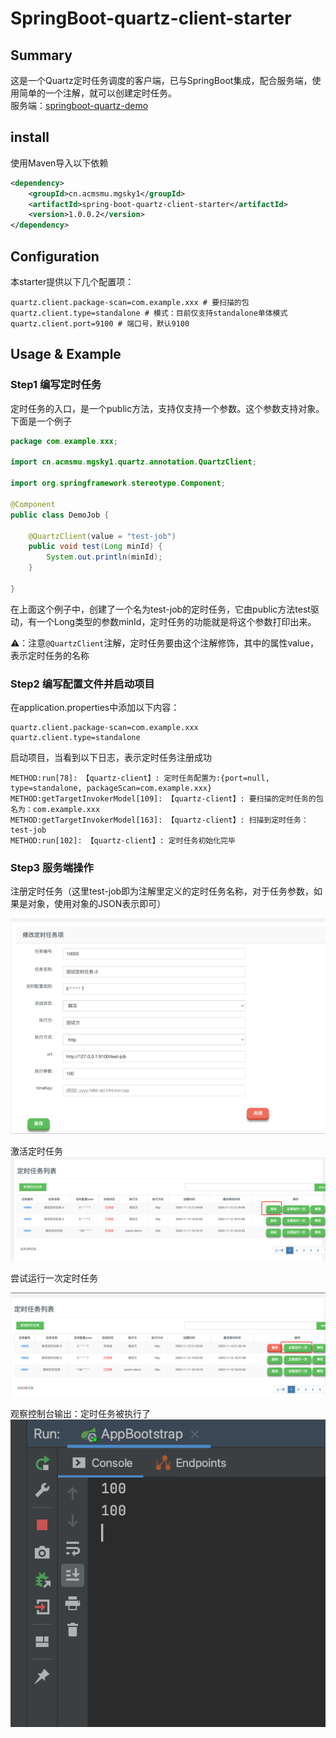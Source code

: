 # SpringBoot-quartz-client-starter

## Summary
这是一个Quartz定时任务调度的客户端，已与SpringBoot集成，配合服务端，使用简单的一个注解，就可以创建定时任务。<br>
服务端：[springboot-quartz-demo](https://github.com/simonsfan/springboot-quartz-demo)

## install
使用Maven导入以下依赖
```xml
<dependency>
    <groupId>cn.acmsmu.mgsky1</groupId>
    <artifactId>spring-boot-quartz-client-starter</artifactId>
    <version>1.0.0.2</version>
</dependency>
```

## Configuration

本starter提供以下几个配置项：
```properties
quartz.client.package-scan=com.example.xxx # 要扫描的包
quartz.client.type=standalone # 模式：目前仅支持standalone单体模式
quartz.client.port=9100 # 端口号，默认9100
```

## Usage & Example

### Step1 编写定时任务

定时任务的入口，是一个public方法，支持仅支持一个参数。这个参数支持对象。下面是一个例子
```java
package com.example.xxx;

import cn.acmsmu.mgsky1.quartz.annotation.QuartzClient;

import org.springframework.stereotype.Component;

@Component
public class DemoJob {

    @QuartzClient(value = "test-job")
    public void test(Long minId) {
        System.out.println(minId);
    }
    
}
```
在上面这个例子中，创建了一个名为test-job的定时任务，它由public方法test驱动，有一个Long类型的参数minId，定时任务的功能就是将这个参数打印出来。

⚠️：注意`@QuartzClient`注解，定时任务要由这个注解修饰，其中的属性value，表示定时任务的名称

### Step2 编写配置文件并启动项目
在application.properties中添加以下内容：
```properties
quartz.client.package-scan=com.example.xxx
quartz.client.type=standalone
```

启动项目，当看到以下日志，表示定时任务注册成功
```
METHOD:run[78]: 【quartz-client】: 定时任务配置为:{port=null, type=standalone, packageScan=com.example.xxx}
METHOD:getTargetInvokerModel[109]: 【quartz-client】: 要扫描的定时任务的包名为：com.example.xxx
METHOD:getTargetInvokerModel[163]: 【quartz-client】: 扫描到定时任务：test-job
METHOD:run[102]: 【quartz-client】: 定时任务初始化完毕
```

### Step3 服务端操作

注册定时任务（这里test-job即为注解里定义的定时任务名称，对于任务参数，如果是对象，使用对象的JSON表示即可）

![](assets/1.png)

激活定时任务
![](assets/2.png)

尝试运行一次定时任务

![](assets/3.png)

观察控制台输出：定时任务被执行了
![](assets/4.png)


